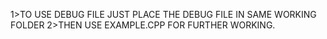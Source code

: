 1>TO USE DEBUG FILE JUST PLACE THE DEBUG FILE IN SAME WORKING FOLDER 
2>THEN USE EXAMPLE.CPP FOR FURTHER WORKING.
